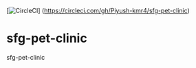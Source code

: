 [![CircleCI](https://circleci.com/gh/Piyush-kmr4/sfg-pet-clinic.svg?style=svg)]
(https://circleci.com/gh/Piyush-kmr4/sfg-pet-clinic)
# sfg-pet-clinic
sfg-pet-clinic

